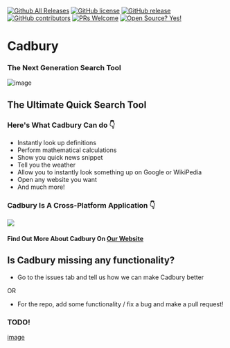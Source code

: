 [![Github All Releases](https://img.shields.io/github/downloads/virejdasani/Cadbury/total.svg)]()
[![GitHub license](https://img.shields.io/github/license/virejdasani/Cadbury)](https://github.com/virejdasani/Cadbury/blob/master/LICENSE)
[![GitHub release](https://img.shields.io/github/release/virejdasani/Cadbury)](https://GitHub.com/virejdasani/Cadbury/releases/)
[![GitHub contributors](https://img.shields.io/github/contributors/virejdasani/Cadbury)](https://GitHub.com/virejdasani/Cadbury/graphs/contributors/)
[![PRs Welcome](https://img.shields.io/badge/PRs-welcome-brightgreen.svg?style=flat-square)](http://makeapullrequest.com)
[![Open Source? Yes!](https://badgen.net/badge/Open%20Source%20%3F/Yes%21/blue?icon=github)](https://github.com/virejdasani/Cadbury/)

# Cadbury
### The Next Generation Search Tool
![image](https://user-images.githubusercontent.com/70736942/120207774-74ed2880-c24a-11eb-847d-206a40dc9351.png)
## The Ultimate Quick Search Tool

### Here's What Cadbury Can do 👇
- Instantly look up definitions
- Perform mathematical calculations
- Show you quick news snippet
- Tell you the weather
- Allow you to instantly look something up on Google or WikiPedia
- Open any website you want
- And much more!

### Cadbury Is A Cross-Platform Application 👇
![](https://user-images.githubusercontent.com/70736942/120073025-3887c400-c0b4-11eb-8e3b-ece942c43827.png)

#### Find Out More About Cadbury On [Our Website](http://cadbury.netlify.com/)

## Is Cadbury missing any functionality?
- Go to the issues tab and tell us how we can make Cadbury better

OR

- For the repo, add some functionality / fix a bug and make a pull request!


### TODO!
[image](https://user-images.githubusercontent.com/67495678/131715538-e9cfe446-3958-4e24-94e7-eddc9add8696.png)
